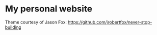 # My personal website

Theme courtesy of Jason Fox:  https://github.com/jrobertfox/never-stop-building

